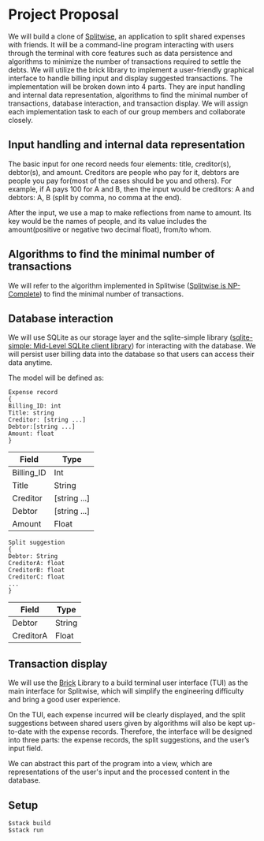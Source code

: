 # Project Proposal

We will build a clone of [Splitwise](https://www.splitwise.com/), an application to split shared expenses with friends. It will be a command-line program interacting with users through the terminal with core features such as data persistence and algorithms to minimize the number of transactions required to settle the debts. We will utilize the brick library to implement a user-friendly graphical interface to handle billing input and display suggested transactions. The implementation will be broken down into 4 parts. They are input handling and internal data representation, algorithms to find the minimal number of transactions, database interaction, and transaction display. We will assign each implementation task to each of our group members and collaborate closely.

## Input handling and internal data representation
The basic input for one record needs four elements: title, creditor(s), debtor(s), and amount. Creditors are people who pay for it, debtors are people you pay for(most of the cases should be you and others). For example, if A pays 100 for A and B, then the input would be creditors: A and debtors: A, B (split by comma, no comma at the end).

After the input,  we use a map to make reflections from name to amount. Its key would be the names of people, and its value includes the amount(positive or negative two decimal float), from/to whom.

## Algorithms to find the minimal number of transactions
We will refer to the algorithm implemented in Splitwise ([Splitwise is NP-Complete](https://www.alexirpan.com/2016/05/10/may-10.html)) to find the minimal number of transactions.

## Database interaction
We will use SQLite as our storage layer and the sqlite-simple library ([sqlite-simple: Mid-Level SQLite client library](https://github.com/nurpax/sqlite-simple)) for interacting with the database. We will persist user billing data into the database so that users can access their data anytime.

The model will be defined as:
```
Expense record
{
Billing_ID: int
Title: string
Creditor: [string ...]
Debtor:[string ...]
Amount: float
} 
```
| Field      | Type |
| ----------- | ----------- |
| Billing_ID | Int |
| Title | String |
| Creditor | [string ...] |
| Debtor | [string ...] |
| Amount | Float |

<!-- Billing_ID
Int
Title
String
Creditor
[string …]
Debtor
[string …]
Amount
Float -->

```
Split suggestion
{
Debtor: String
CreditorA: float
CreditorB: float
CreditorC: float
...
} 
```

| Field      | Type |
| ----------- | ----------- |
| Debtor | String |
| CreditorA | Float |

<!-- Debtor
String
CreditorA
Float -->


## Transaction display
We will use the [Brick](https://github.com/jtdaugherty/brick/) Library to a build terminal user interface (TUI) as the main interface for Splitwise, which will simplify the engineering difficulty and bring a good user experience. 

On the TUI, each expense incurred will be clearly displayed, and the split suggestions between shared users given by algorithms will also be kept up-to-date with the expense records. Therefore, the interface will be designed into three parts: the expense records, the split suggestions, and the user’s input field.

We can abstract this part of the program into a view, which are representations of the user's input and the processed content in the database.


## Setup
```
$stack build
$stack run
```
